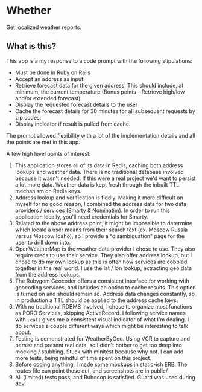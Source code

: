 # Whether

Get localized weather reports.

## What is this?

This app is a my response to a code prompt with the following stipulations:

- Must be done in Ruby on Rails
- Accept an address as input
- Retrieve forecast data for the given address. This should include, at minimum, the current temperature (Bonus points - Retrieve high/low and/or extended forecast)
- Display the requested forecast details to the user
- Cache the forecast details for 30 minutes for all subsequent requests by zip codes.
- Display indicator if result is pulled from cache.

The prompt allowed flexibility with a lot of the implementation details and all the points are met in this app.

A few high level points of interest:

1. This application stores all of its data in Redis, caching both address lookups and weather data.  There is no traditional database involved because it wasn't needed.  If this were a real project we'd want to persist a lot more data.  Weather data is kept fresh through the inbuilt TTL mechanism on Redis keys.
2. Address lookup and verification is fiddly.  Making it more difficult on myself for no good reason, I combined the address data for two data providers / services (Smarty & Nominatim).  In order to run this application locally, you'll need credentials for Smarty.
3. Related to the above address point, it might be impossible to determine which locale a user means from their search text (ex. Moscow Russia versus Moscow Idaho), so I provide a "disambiguation" page for the user to drill down into.
4. OpenWeatherMap is the weather data provider I chose to use.  They also require creds to use their service.  They also offer address lookup, but I chose to do my own lookup as this is often how services are cobbled together in the real world.  I use the lat / lon lookup, extracting geo data from the address lookups.
5. The Rubygem Geocoder offers a consistent interface for working with geocoding services, and includes an option to cache results.  This option is turned on and should remain so.  Address data changes constantly, so in production a TTL should be applied to the address cache keys.
6. With no traditional RDBMS involved, I chose to organize most functions as PORO Services, skipping ActiveRecord.  I following service names with `.call` gives me a consistent visual indicator of what I'm dealing.  I do services a couple different ways which might be interesting to talk about.
7. Testing is demonstrated for WeatherByGeo.  Using VCR to capture and persist and present real data, so I didn't bother to get too deep into mocking / stubbing.  Stuck with minitest because why not.  I can add more tests, being mindful of time spent on this project.
8. Before coding anything, I made some mockups in static-ish ERB.  The routes file can point those out, and screenshots are in public/
9. All (limited) tests pass, and Rubocop is satisfied.  Guard was used during dev.
